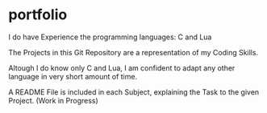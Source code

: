# portfolio
I do have Experience the programming languages:
C and Lua

The Projects in this Git Repository are a representation of my Coding Skills.

Altough I do know only C and Lua, I am confident to adapt any other language in very short amount of time.

A README File is included in each Subject, explaining the Task to the given Project. (Work in Progress)